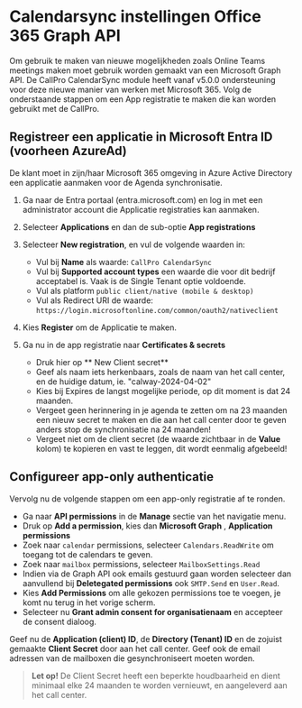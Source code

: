 # Calendarsync instellingen Office 365 Graph API

Om gebruik te maken van nieuwe mogelijkheden zoals Online Teams meetings maken moet gebruik worden gemaakt van een Microsoft Graph API. De CallPro CalendarSync module heeft vanaf v5.0.0 ondersteuning voor deze nieuwe manier van werken met Microsoft 365. Volg de onderstaande stappen om een App registratie te maken die kan worden gebruikt met de CallPro.


## Registreer een applicatie in Microsoft Entra ID (voorheen AzureAd)
De klant moet in zijn/haar Microsoft 365 omgeving in Azure Active Directory een applicatie aanmaken voor de Agenda synchronisatie.

1. Ga naar de Entra portaal (entra.microsoft.com) en log in met een administrator account die Applicatie registraties kan aanmaken.

1. Selecteer **Applications** en dan de sub-optie **App registrations**

1. Selecteer **New registration**, en vul de volgende waarden in:

    * Vul bij **Name** als waarde: `CallPro CalendarSync`
    * Vul bij **Supported account types** een waarde die voor dit bedrijf acceptabel is. Vaak is de Single Tenant optie voldoende.
    * Vul als platform `public client/native (mobile & desktop)`
    * Vul als Redirect URI de waarde: `https://login.microsoftonline.com/common/oauth2/nativeclient`

1. Kies **Register** om de Applicatie te maken. 
1. Ga nu in de app registratie naar **Certificates & secrets**
    * Druk hier op ** New Client secret**
    * Geef als naam iets herkenbaars, zoals de naam van het call center, en de huidige datum, ie. "calway-2024-04-02"
    * Kies bij Expires de langst mogelijke periode, op dit moment is dat 24 maanden.
    * Vergeet geen herinnering in je agenda te zetten om na 23 maanden een nieuw secret te maken en die aan het call center door te geven anders stop de synchronisatie na 24 maanden!
    * Vergeet niet om de client secret (de waarde zichtbaar in de **Value** kolom) te kopieren en vast te leggen, dit wordt eenmalig afgebeeld!

## Configureer app-only authenticatie
Vervolg nu de volgende stappen om een app-only registratie af te ronden.


* Ga naar **API permissions** in de **Manage** sectie van het navigatie menu.
* Druk op **Add a permission**, kies dan **Microsoft Graph** , **Application permissions**
* Zoek naar `calendar` permissions, selecteer `Calendars.ReadWrite` om toegang tot de calendars te geven.
* Zoek naar `mailbox` permissions, selecteer `MailboxSettings.Read`
* Indien via de Graph API ook emails gestuurd gaan worden selecteer dan aanvullend bij **Deletegated permissions** ook `SMTP.Send` en `User.Read`.
* Kies **Add Permissions** om alle gekozen permissions toe te voegen, je komt nu terug in het vorige scherm.
* Selecteer nu **Grant admin consent for organisatienaam** en accepteer de consent dialoog.


Geef nu de **Application (client) ID**, de **Directory (Tenant) ID** en de zojuist gemaakte **Client Secret** door aan het call center. Geef ook de email adressen van de mailboxen die gesynchroniseert moeten worden.
> **Let op!** De Client Secret heeft een beperkte houdbaarheid en dient minimaal elke 24 maanden te worden vernieuwt, en aangeleverd aan het call center.
